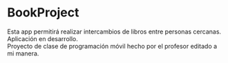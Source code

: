 # BookProject

Esta app permitirá realizar intercambios de libros entre personas cercanas.\
Aplicación en desarrollo.\
Proyecto de clase de programación móvil hecho por el profesor editado a mi manera.
